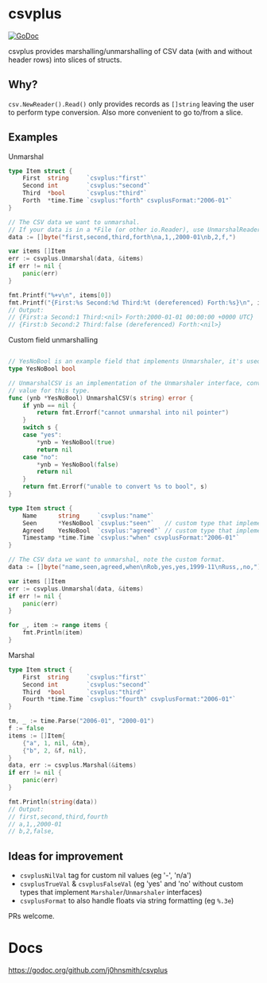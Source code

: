 # csvplus

[![GoDoc](https://godoc.org/github.com/j0hnsmith/csvplus?status.svg)](https://godoc.org/github.com/j0hnsmith/csvplus)

csvplus provides marshalling/unmarshalling of CSV data (with and without header rows) into slices of structs.

## Why?

`csv.NewReader().Read()` only provides records as `[]string` leaving the user to perform type conversion. Also more convenient to go to/from a slice.

## Examples
Unmarshal

```go
type Item struct {
    First  string     `csvplus:"first"`
    Second int        `csvplus:"second"`
    Third  *bool      `csvplus:"third"`
    Forth  *time.Time `csvplus:"forth" csvplusFormat:"2006-01"`
}

// The CSV data we want to unmarshal.
// If your data is in a *File (or other io.Reader), use UnmarshalReader().
data := []byte("first,second,third,forth\na,1,,2000-01\nb,2,f,")

var items []Item
err := csvplus.Unmarshal(data, &items)
if err != nil {
    panic(err)
}

fmt.Printf("%+v\n", items[0])
fmt.Printf("{First:%s Second:%d Third:%t (dereferenced) Forth:%s}\n", items[1].First, items[1].Second, *items[1].Third, items[1].Forth)
// Output:
// {First:a Second:1 Third:<nil> Forth:2000-01-01 00:00:00 +0000 UTC}
// {First:b Second:2 Third:false (dereferenced) Forth:<nil>}
```

Custom field unmarshalling
```go

// YesNoBool is an example field that implements Unmarshaler, it's used in an example.
type YesNoBool bool

// UnmarshalCSV is an implementation of the Unmarshaler interface, converts a string record to a native
// value for this type.
func (ynb *YesNoBool) UnmarshalCSV(s string) error {
    if ynb == nil {
        return fmt.Errorf("cannot unmarshal into nil pointer")
    }
    switch s {
    case "yes":
        *ynb = YesNoBool(true)
        return nil
    case "no":
        *ynb = YesNoBool(false)
        return nil
    }
    return fmt.Errorf("unable to convert %s to bool", s)
}

type Item struct {
    Name      string     `csvplus:"name"`
    Seen      *YesNoBool `csvplus:"seen"`   // custom type that implements Unmarshaler
    Agreed    YesNoBool  `csvplus:"agreed"` // custom type that implements Unmarshaler
    Timestamp *time.Time `csvplus:"when" csvplusFormat:"2006-01"`
}

// The CSV data we want to unmarshal, note the custom format.
data := []byte("name,seen,agreed,when\nRob,yes,yes,1999-11\nRuss,,no,")

var items []Item
err := csvplus.Unmarshal(data, &items)
if err != nil {
    panic(err)
}

for _, item := range items {
    fmt.Println(item)
}
```

Marshal

```go
type Item struct {
    First  string     `csvplus:"first"`
    Second int        `csvplus:"second"`
    Third  *bool      `csvplus:"third"`
    Fourth *time.Time `csvplus:"fourth" csvplusFormat:"2006-01"`
}

tm, _ := time.Parse("2006-01", "2000-01")
f := false
items := []Item{
    {"a", 1, nil, &tm},
    {"b", 2, &f, nil},
}
data, err := csvplus.Marshal(&items)
if err != nil {
    panic(err)
}

fmt.Println(string(data))
// Output:
// first,second,third,fourth
// a,1,,2000-01
// b,2,false,
```

## Ideas for improvement
* `csvplusNilVal` tag for custom nil values (eg '-', 'n/a')
* `csvplusTrueVal` & `csvplusFalseVal` (eg 'yes' and 'no' without custom types that implement `Marshaler`/`Unmarshaler` interfaces)
* `csvplusFormat` to also handle floats via string formatting (eg `%.3e`)

PRs welcome.

# Docs

https://godoc.org/github.com/j0hnsmith/csvplus
